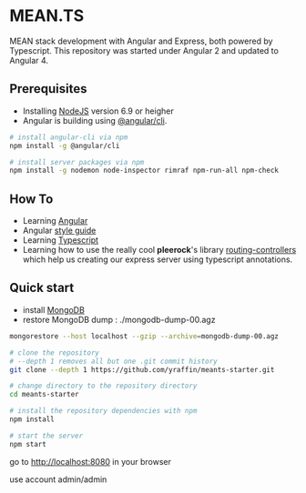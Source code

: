 # MEAN.TS
MEAN stack development with Angular and Express, both powered by Typescript. This repository was started under Angular 2 and updated to Angular 4.

## Prerequisites
 - Installing [NodeJS](https://nodejs.org/en/download/) version 6.9 or heigher
 - Angular is building using [@angular/cli](https://github.com/angular/angular-cli).
```sh
# install angular-cli via npm
npm install -g @angular/cli

# install server packages via npm
npm install -g nodemon node-inspector rimraf npm-run-all npm-check
```

## How To
 - Learning [Angular](https://angular.io/docs/ts/latest/quickstart.html)
 - Angular [style guide](https://angular.io/docs/ts/latest/guide/style-guide.html)
 - Learning [Typescript](https://www.typescriptlang.org/)
 - Learning how to use the really cool **pleerock**'s library [routing-controllers](https://github.com/pleerock/routing-controllers) which help us creating our express server using typescript annotations.

## Quick start
- install [MongoDB](https://www.mongodb.com/download-center#community)
- restore MongoDB dump : ./mongodb-dump-00.agz
```bash
mongorestore --host localhost --gzip --archive=mongodb-dump-00.agz
```

```bash
# clone the repository
# --depth 1 removes all but one .git commit history
git clone --depth 1 https://github.com/yraffin/meants-starter.git

# change directory to the repository directory
cd meants-starter

# install the repository dependencies with npm
npm install

# start the server
npm start

```
go to [http://localhost:8080](http://localhost:8080) in your browser

use account admin/admin
